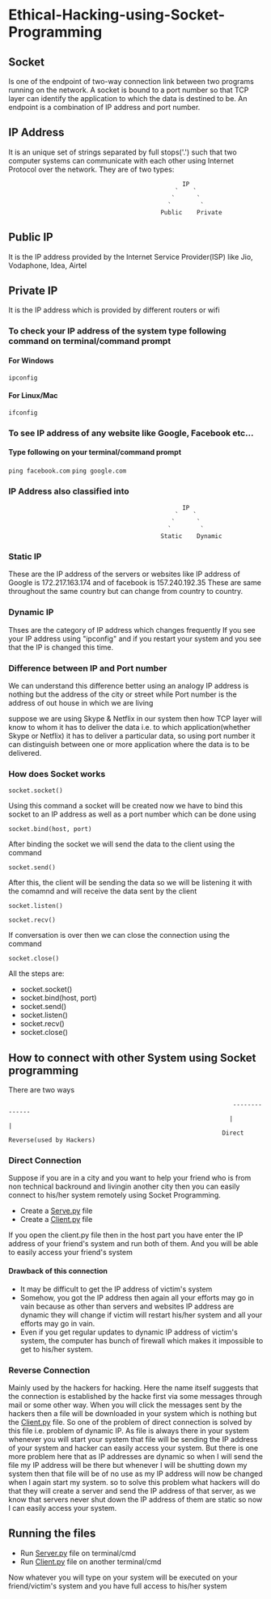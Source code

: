 # Ethical-Hacking-using-Socket-Programming

## Socket
Is one of the endpoint of two-way connection link between two programs running on the network. A socket is bound to a port number so
that TCP layer can identify the application to which the data is destined to be. An endpoint is a combination of IP address and port number.

## IP Address
It is an unique set of strings separated by full stops('.') such that two computer systems can communicate with each other using Internet
Protocol over the network. 
They are of two types:
```
                                                IP
                                              `    `
                                             `      `
                                            `        `
                                          Public    Private 
```
## Public IP
It is the IP address provided by the Internet Service Provider(ISP) like Jio, Vodaphone, Idea, Airtel

## Private IP
It is the IP address which is provided by different routers or wifi

### To check your IP address of the system type following command on terminal/command prompt
#### For Windows
``` ipconfig ```

#### For Linux/Mac
``` ifconfig ```

### To see IP address of any website like Google, Facebook etc...
#### Type following on your terminal/command prompt
` ping facebook.com `
` ping google.com `

### IP Address also classified into
```
                                                IP
                                              `    `
                                             `      `
                                            `        `
                                          Static    Dynamic 
```
### Static IP
These are the IP address of the servers or websites like IP address of Google is 172.217.163.174 and of facebook is 157.240.192.35
These are same throughout the same country but can change from country to country.

### Dynamic IP
Thses are the category of IP address which changes frequently
If you see your IP address using "ipconfig" and if you restart your system and you see that the IP is changed this time.

### Difference between IP and Port number
We can understand this difference better using an analogy
IP address is nothing but the address of the city or street while Port number is the address of out house in which we are living

suppose we are using Skype & Netflix in our system then how TCP layer will know to whom it has to deliver the data i.e. to which application(whether Skype or Netflix) it has to deliver a particular data, so using port number it can distinguish between one or more application where the data is to be delivered.  

### How does Socket works

` socket.socket() `

Using this command a socket will be created now we have to bind this socket to an IP address as well as a port number which can be
done using

`socket.bind(host, port)`

After binding the socket we will send the data to the client using the command

`socket.send()`

After this, the client will be sending the data so we will be listening it with the comamnd and will receive the data sent by the client

```socket.listen()```

```socket.recv()```

If conversation is over then we can close the connection using the command

`socket.close()`

All the steps are:
  - socket.socket()
  - socket.bind(host, port)
  - socket.send()
  - socket.listen()
  - socket.recv()
  - socket.close()
  
## How to connect with other System using Socket programming

There are two ways
```                                                                  |
                                                              --------------
                                                             |              |
                                                           Direct        Reverse(used by Hackers)
```

### Direct Connection
Suppose if you are in a city and you want to help your friend who is from non technical backround and livingin another city then you
can easily connect to his/her system remotely using Socket Programming.
  - Create a [Serve.py](https://github.com/kampaitees/Ethical-Hacking-using-Socket-Programming/blob/master/Single%20Client(Reverse%20shell%20V1)/server.py) file
  - Create a [Client.py](https://github.com/kampaitees/Ethical-Hacking-using-Socket-Programming/blob/master/Single%20Client(Reverse%20shell%20V1)/client.py) file

If you open the client.py file then in the host part you have enter the IP address of your friend's system and run both of them.
And you will be able to easily access your friend's system

#### Drawback of this connection
  - It may be difficult to get the IP address of victim's system 
  - Somehow, you got the IP address then again all your efforts may go in vain because as other than servers and websites IP address
    are dynamic they will change if victim will restart his/her system and all your efforts may go in vain.
  - Even if you get regular updates to dynamic IP address of victim's system, the computer has bunch of firewall which makes it             impossible to get to his/her system.
  
### Reverse Connection
Mainly used by the hackers for hacking. Here the name itself suggests that the connection is established by the hacke first via some
messages through mail or some other way. When you will click the messages sent by the hackers then a file will be downloaded in your
system which is nothing but the [Client.py](https://github.com/kampaitees/Ethical-Hacking-using-Socket-Programming/blob/master/Single%20Client(Reverse%20shell%20V1)/client.py) file. 
So one of the problem of direct connection is solved by this file i.e. problem of dynamic IP. As file is always there in your system
whenever you will start your system that file will be sending the IP address of your system and hacker can easily access your system.
But there is one more problem here that as IP addresses are dynamic so when I will send the file my IP address will be there but whenever I will be shutting down my system then that file will be of no use as my IP address will now be changed when I again start my system. so to solve this problem what hackers will do that they will create a server and send the IP address of that server, as we know that servers never shut down the IP address of them are static so now I can easily access your system.

## Running the files
  - Run [Server.py](https://github.com/kampaitees/Ethical-Hacking-using-Socket-Programming/blob/master/Single%20Client(Reverse%20shell%20V1)/server.py) file on terminal/cmd
  - Run [Client.py](https://github.com/kampaitees/Ethical-Hacking-using-Socket-Programming/blob/master/Single%20Client(Reverse%20shell%20V1)/client.py) file on another terminal/cmd
  
Now whatever you will type on your system will be executed on your friend/victim's system and you have full access to his/her system
